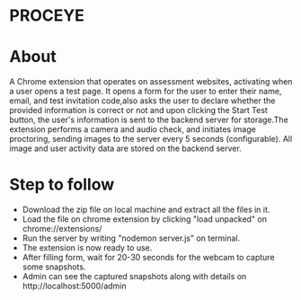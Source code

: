 # PROCEYE
# About
A Chrome extension that operates on assessment websites, activating when a user opens a test page. It opens a form for the user to enter their name, email, and test invitation code,also asks the user to declare whether the provided information is correct or not and upon clicking the Start Test button, the user's information is sent to the backend server for storage.The extension performs a camera and audio check, and initiates image proctoring, sending images to the server every 5 seconds (configurable). All image and user activity data are stored on the backend server.

# Step to follow
* Download the zip file on local machine and extract all the files in it.
* Load the file on chrome extension by clicking "load unpacked" on chrome://extensions/
* Run the server by writing "nodemon server.js" on terminal.
* The extension is now ready to use.
* After filling form, wait for 20-30 seconds for the webcam to capture some snapshots.
* Admin can see the captured snapshots along with details on http://localhost:5000/admin
